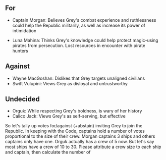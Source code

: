 
## For
- Captain Morgan: Believes Grey's combat experience and ruthlessness could help the Republic militarily, as well as increase its power of intimidation

- Luna Mahina: Thinks Grey's knowledge could help protect magic-using pirates from persecution. Lost resources in encounter with pirate hunters 
## Against

- Wayne MacGoshan: Dislikes that Grey targets unaligned civilians
- Swift Vulupini: Views Grey as disloyal and untrustworthy 
## Undecided
- Orguk: While respecting Grey's boldness, is wary of her history 
- Calico Jack: Views Grey's as self-serving, but effective 


So let's tally up votes for/against (+abstain) inviting Grey to join the Republic. In keeping with the Code, captains hold a number of votes proportional to the size of their crew. Morgan captains 3 ships and others captains only have one. Orguk actually has a crew of 5 now. But let's say most ships have a crew of 10 to 30. Please attribute a crew size to each ship and captain, then calculate the number of 